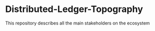 # Distributed-Ledger-Topography
This repository describes all the main stakeholders on the ecosystem
